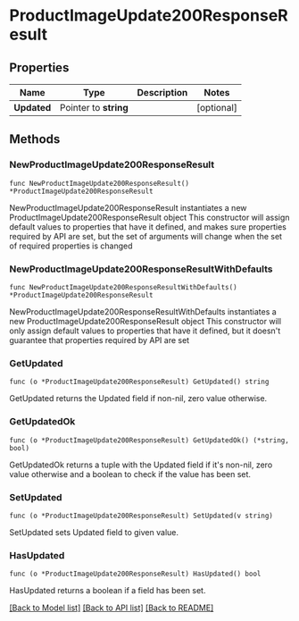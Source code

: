 # ProductImageUpdate200ResponseResult

## Properties

Name | Type | Description | Notes
------------ | ------------- | ------------- | -------------
**Updated** | Pointer to **string** |  | [optional] 

## Methods

### NewProductImageUpdate200ResponseResult

`func NewProductImageUpdate200ResponseResult() *ProductImageUpdate200ResponseResult`

NewProductImageUpdate200ResponseResult instantiates a new ProductImageUpdate200ResponseResult object
This constructor will assign default values to properties that have it defined,
and makes sure properties required by API are set, but the set of arguments
will change when the set of required properties is changed

### NewProductImageUpdate200ResponseResultWithDefaults

`func NewProductImageUpdate200ResponseResultWithDefaults() *ProductImageUpdate200ResponseResult`

NewProductImageUpdate200ResponseResultWithDefaults instantiates a new ProductImageUpdate200ResponseResult object
This constructor will only assign default values to properties that have it defined,
but it doesn't guarantee that properties required by API are set

### GetUpdated

`func (o *ProductImageUpdate200ResponseResult) GetUpdated() string`

GetUpdated returns the Updated field if non-nil, zero value otherwise.

### GetUpdatedOk

`func (o *ProductImageUpdate200ResponseResult) GetUpdatedOk() (*string, bool)`

GetUpdatedOk returns a tuple with the Updated field if it's non-nil, zero value otherwise
and a boolean to check if the value has been set.

### SetUpdated

`func (o *ProductImageUpdate200ResponseResult) SetUpdated(v string)`

SetUpdated sets Updated field to given value.

### HasUpdated

`func (o *ProductImageUpdate200ResponseResult) HasUpdated() bool`

HasUpdated returns a boolean if a field has been set.


[[Back to Model list]](../README.md#documentation-for-models) [[Back to API list]](../README.md#documentation-for-api-endpoints) [[Back to README]](../README.md)


